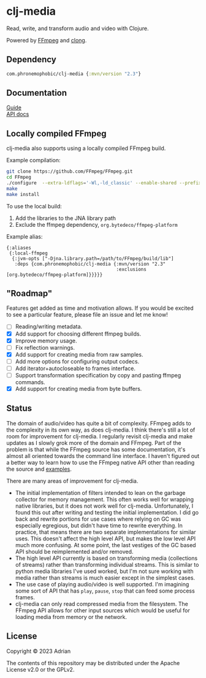 # clj-media

Read, write, and transform audio and video with Clojure.

Powered by [FFmpeg](https://ffmpeg.org/) and [clong](https://github.com/phronmophobic/clong).


## Dependency

```clojure
com.phronemophobic/clj-media {:mvn/version "2.3"}
```

## Documentation

[Guide](https://phronmophobic.github.io/clj-media/)  
[API docs](https://phronmophobic.github.io/clj-media/reference/)

## Locally compiled FFmpeg

clj-media also supports using a locally compiled FFmpeg build.

Example compilation:
```bash
git clone https://github.com/FFmpeg/FFmpeg.git
cd FFmpeg
./configure  --extra-ldflags='-Wl,-ld_classic' --enable-shared --prefix=`pwd`/build
make
make install
```

To use the local build:
1. Add the libraries to the JNA library path
2. Exclude the ffmpeg dependency, `org.bytedeco/ffmpeg-platform`

Example alias:
```edn
{:aliases
 {:local-ffmpeg
  {:jvm-opts ["-Djna.library.path=/path/to/FFmpeg/build/lib"]
   :deps {com.phronemophobic/clj-media {:mvn/version "2.3"
                                        :exclusions [org.bytedeco/ffmpeg-platform]}}}}}
```

## "Roadmap"

Features get added as time and motivation allows. If you would be excited to see a particular feature, please file an issue and let me know!

- [ ] Reading/writing metadata.
- [X] Add support for choosing different ffmpeg builds.
- [X] Improve memory usage.
- [ ] Fix reflection warnings.
- [X] Add support for creating media from raw samples.
- [ ] Add more options for configuring output codecs.
- [ ] Add iterator+autocloseable to frames interface.
- [ ] Support transformation specification by copy and pasting ffmpeg commands.
- [X] Add support for creating media from byte buffers.

## Status

The domain of audio/video has quite a bit of complexity. FFmpeg adds to the complexity in its own way, as does clj-media. I think there's still a lot of room for improvement for clj-media. I regularly revisit clj-media and make updates as I slowly grok more of the domain and FFmpeg. Part of the problem is that while the FFmpeg source has some documentation, it's almost all oriented towards the command line interface. I haven't figured out a better way to learn how to use the FFmpeg native API other than reading the source and [examples](https://github.com/FFmpeg/FFmpeg/tree/master/doc/examples). 

There are many areas of improvement for clj-media.
- The initial implementation of filters intended to lean on the garbage collector for memory management. This often works well for wrapping native libraries, but it does not work well for clj-media. Unfortunately, I found this out after writing and testing the initial implementation. I did go back and rewrite portions for use cases where relying on GC was especially egregious, but didn't have time to rewrite everything. In practice, that means there are two separate implementations for similar uses. This doesn't affect the high level API, but makes the low level API much more confusing. At some point, the last vestiges of the GC based API should be reimplemented and/or removed.
- The high level API currently is based on transforming media (collections of streams) rather than transforming individual streams. This is similar to python media libraries I've used worked, but I'm not sure working with media rather than streams is much easier except in the simplest cases.
- The use case of playing audio/video is well supported. I'm imagining some sort of API that has `play`, `pause`, `stop` that can feed some process frames.
- clj-media can only read compressed media from the filesystem. The FFmpeg API allows for other input sources which would be useful for loading media from memory or the network.

## License

Copyright © 2023 Adrian

The contents of this repository may be distributed under the Apache License v2.0 or the GPLv2.

